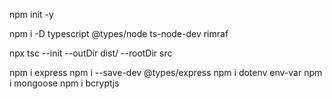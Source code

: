 npm init -y

npm i -D typescript @types/node ts-node-dev rimraf

npx tsc --init --outDir dist/ --rootDir src


npm i express
npm i --save-dev @types/express
npm i dotenv env-var
npm i mongoose
npm i bcryptjs
